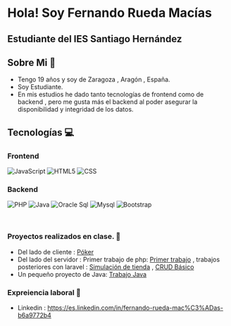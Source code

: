 <h1>Hola! Soy Fernando Rueda Macías</h1>
<h2>Estudiante del IES Santiago Hernández</h2>

## Sobre Mi :raising_hand:
- Tengo 19 años y soy de Zaragoza , Aragón , España.
- Soy Estudiante.
- En mis estudios he dado tanto tecnologías de frontend como de backend , pero me gusta más el backend al poder asegurar la disponibilidad y integridad de los datos.

## Tecnologías :computer: 
  ### Frontend
  ![JavaScript](https://img.shields.io/badge/JavaScript-yellow?style=for-the-badge)
  ![HTML5](https://img.shields.io/badge/HTML-orange?style=for-the-badge)
  ![CSS](https://img.shields.io/badge/CSS-blue?style=for-the-badge)
  
  ### Backend
  ![PHP](https://img.shields.io/badge/PHP-blue?style=for-the-badge)
  ![Java](https://img.shields.io/badge/Java-orange?style=for-the-badge)
  ![Oracle Sql](https://img.shields.io/badge/Oracle-F80000?style=for-the-badge)
  ![Mysql](https://img.shields.io/badge/MySQL-4479A1?style=for-the-badge)
  ![Bootstrap](https://img.shields.io/badge/Bootstrap-563D7C?style=for-the-badge)

   <br>

### Proyectos realizados en clase. :school_satchel:
 - Del lado de cliente : [Póker](https://github.com/FernandoRuedaMacias/Pokerjs)
 - Del lado del servidor : Primer trabajo de php:  [Primer trabajo](https://github.com/FernandoRuedaMacias/PrimerTrabajophp) , trabajos posteriores con laravel : [Simulación de tienda](https://github.com/FernandoRuedaMacias/TrabajoDWS) , [CRUD Básico](https://github.com/FernandoRuedaMacias/CRUD-Basico-Laravel)
 - Un pequeño proyecto de Java:   [Trabajo Java](https://github.com/FernandoRuedaMacias/TrabajoFicherosJava)

### Expreiencia laboral :blue_book:
 -  Linkedin : https://es.linkedin.com/in/fernando-rueda-mac%C3%ADas-b6a9772b4


